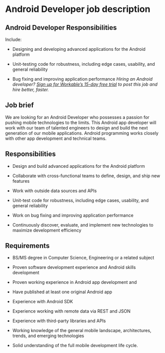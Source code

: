 # Android Developer job description


## Android Developer Responsibilities

Include:

* Designing and developing advanced applications for the Android platform

* Unit-testing code for robustness, including edge cases, usability, and general reliability

* Bug fixing and improving application performance
<em>Hiring an Android developer? <a href="https://www.workable.com/post-jobs-for-free/customize?wid=215&amp;utm_page=android-developer-job-description&amp;utm_program=ad-unit-right&amp;utm_tracking=job-descriptions-information-technology-job-descriptions">Sign up for Workable’s 15-day free trial</a> to post this job and hire better, faster.</em><a href="http://wp.workable.com/wp-content/uploads/2013/04/android_3640x240.png" data-rel="lightbox-gallery-0" data-rl_title data-rl_caption title>

</a>


## Job brief

We are looking for an Android Developer who possesses a passion for pushing mobile technologies to the limits. This Android app developer will work with our team of talented engineers to design and build the next generation of our mobile applications. Android programming works closely with other app development and technical teams.


## Responsibilities

* Design and build advanced applications for the Android platform

* Collaborate with cross-functional teams to define, design, and ship new features

* Work with outside data sources and APIs

* Unit-test code for robustness, including edge cases, usability, and general reliability

* Work on bug fixing and improving application performance

* Continuously discover, evaluate, and implement new technologies to maximize development efficiency


## Requirements

* BS/MS degree in Computer Science, Engineering or a related subject

* Proven software development experience and Android skills development

* Proven working experience in Android app development and

* Have published at least one original Android app

* Experience with Android SDK

* Experience working with remote data via REST and JSON

* Experience with third-party libraries and APIs

* Working knowledge of the general mobile landscape, architectures, trends, and emerging technologies

* Solid understanding of the full mobile development life cycle.
